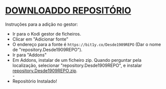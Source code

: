 # <a href="repository.Desde1909REPO.zip">DOWNLOADDO REPOSITÓRIO</a>

Instruções para a adição no gestor:


<p align="left">
  <ul>
    <li>Ir para o Kodi gestor de ficheiros.</li>
    <li>Clicar em "Adicionar fonte"</li>
    <li>O endereço para a fonte é <code>https://bit1y.co/Desde1909REPO</code> (Dar o nome de "repository.Desde1909REPO").</li>
    <li>Ir para "Addons"</li>
    <li>Em Addons, instalar de um ficheiro zip. Quando perguntar pela localização, selecionar "repository.Desde1909REPO", e instalar <a href="repository.Desde1909REPO.zip">repository.Desde1909REPO.zip</a>.</li>
    -
    <li>Repositório Instalado!</li>
    
</ul>

                                      
                                       

</p>

